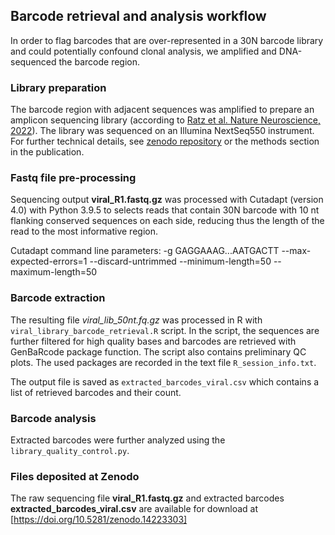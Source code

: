 ## Barcode retrieval and analysis workflow

In order to flag barcodes that are over-represented in a 30N barcode library and could potentially confound clonal analysis, we amplified and DNA-sequenced the barcode region. 

### Library preparation
The barcode region with adjacent sequences was amplified to prepare an amplicon sequencing library (according to [Ratz et al. Nature Neuroscience, 2022](https://www.nature.com/articles/s41593-022-01011-x)). The library was sequenced on an Illumina NextSeq550 instrument. For further technical details, see [zenodo repository](https://doi.org/10.5281/zenodo.14223303) or the methods section in the publication.

### Fastq file pre-processing

Sequencing output **viral_R1.fastq.gz** was processed with Cutadapt (version 4.0) with Python 3.9.5 to selects reads that contain 30N barcode with 10 nt flanking conserved sequences on each side, reducing thus the length of the read to the most informative region.

Cutadapt command line parameters: -g GAGGAAAG...AATGACTT --max-expected-errors=1 --discard-untrimmed --minimum-length=50 --maximum-length=50

### Barcode extraction 

The resulting file *viral_lib_50nt.fq.gz* was processed in R with ```viral_library_barcode_retrieval.R``` script. 
In the script, the sequences are further filtered for high quality bases and barcodes are retrieved with GenBaRcode package function.
The script also contains preliminary QC plots. 
The used packages are recorded in the text file ```R_session_info.txt```.

The output file is saved as ```extracted_barcodes_viral.csv``` which contains a list of retrieved barcodes and their count.

### Barcode analysis

Extracted barcodes were further analyzed using the ```library_quality_control.py```.

### Files deposited at Zenodo

The raw sequencing file **viral_R1.fastq.gz** and extracted barcodes **extracted_barcodes_viral.csv** are available for download at [https://doi.org/10.5281/zenodo.14223303]
